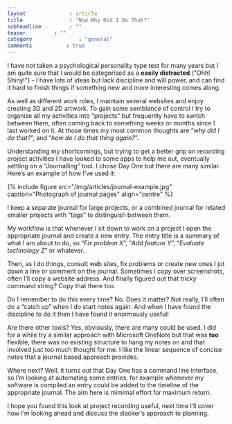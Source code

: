```yaml
---
layout              : article
title               : "Now Why Did I Do That?"
subheadline         : ""
teaser         : ""
category               : "general"
comments           : true
---
```

I have not taken a psychological personality type test for many years but I am quite sure that I would be categorised as a **easily distracted** ("Ohh! Shiny!") - I have lots of ideas but lack discipline and will power, and can find it hard to finish things if something new and more interesting comes along.

As well as different work roles, I maintain several websites and enjoy creating 3D and 2D artwork. To gain some semblance of control I try to organise all my activities into “projects" but frequently have to switch between them, often coming back to something weeks or months since I last worked on it. At those times my most common thoughts are “*why did I do that?*”, and “*how do I do that thing again?*”.

Understanding my shortcomings, but trying to get a better grip on recording project activities I have looked to some apps to help me out, eventually settling on a “Journalling” tool. I chose Day One but there are many similar. Here’s an example of how I’ve used it:

{% include figure src="/img/articles/journal-example.jpg" caption="Photograph of journal pages" align="centre" %}

I keep a separate journal for large projects, or a combined journal for related smaller projects with “tags” to distinguish between them.

My workflow is that whenever I sit down to work on a project I open the appropriate journal and create a new entry. The entry title is a summary of what I am about to do, so “*Fix problem X*”, “*Add feature Y*”, “*Evaluate technology Z*” or whatever.

Then, as I do things, consult web sites, fix problems or create new ones I jot down a line or comment on the journal. Sometimes I copy over screenshots, often I’ll copy a website address. And finally figured out that tricky command string? Copy that there too.

Do I remember to do this every time? No. Does it matter? Not really, I’ll often do a “catch up” when I do start notes again. And when I have found the discipline to do it then I have found it enormously useful!

Are there other tools? Yes, obviously, there are many could be used. I did for a while try a similar approach with Microsoft OneNote but that was <b>too</b> flexible, there was no existing structure to hang my notes on and that involved just too much thought for me. I like the linear sequence of concise notes that a journal based approach provides.

Where next? Well, it turns out that Day One has a command line interface, so I’m looking at automating some entries, for example whenever my software is compiled an entry could be added to the timeline of the appropriate journal. The aim here is mimimal effort for maximum return.

I hope you found this look at project recording useful, next time I’ll cover how I’m looking ahead and discuss the slacker’s approach to planning.